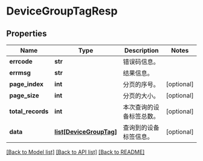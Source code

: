 # DeviceGroupTagResp

## Properties
Name | Type | Description | Notes
------------ | ------------- | ------------- | -------------
**errcode** | **str** | 错误码信息。 | 
**errmsg** | **str** | 结果信息。 | 
**page_index** | **int** | 分页的序号。 | [optional] 
**page_size** | **int** | 分页的大小。 | [optional] 
**total_records** | **int** | 本次查询的设备标签总数。 | [optional] 
**data** | [**list[DeviceGroupTag]**](DeviceGroupTag.md) | 查询到的设备标签信息。 | [optional] 

[[Back to Model list]](../README.md#documentation-for-models) [[Back to API list]](../README.md#documentation-for-api-endpoints) [[Back to README]](../README.md)



